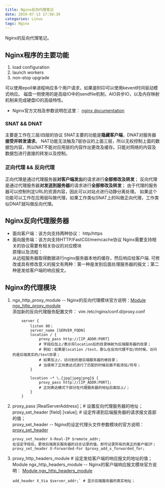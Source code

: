```yaml
---
title: Nginx反向代理笔记
date: 2019-07-13 17:50:39
categories: Linux
tags: Nginx
---
```


Nginx的反向代理笔记。
## Nginx程序的主要功能
1. load configuration
1. launch workers
1. non-stop upgrade

可以使用epoll单进程响应多个用户请求，如果是BSD可以使用kevent时间驱动模式响应。
磁盘一侧使用的是高级IO中的sendfile机制，AIO异步IO，以及内存映射机制来完成硬盘IO的高级特性。
- Nginx官方文档及参数说明在这里： [nginx documentation](http://nginx.org/en/docs/)

### SNAT && DNAT
主要是工作在三层/四层的协议
SNAT主要的功能是**隐藏客户端**，DNAT对服务器**接受并转发请求**。
NAT功能无法触及7层协议的上面三层，所以无权控制上面的数据包内容，所以NAT不能对应用层的内容作出更改及缓存。只能对网络的内容及数据包进行直接的转发以及控制。

### 正向代理 && 反向代理
正向代理是通过代理服务器**对客户端发出**的请求进行**全部修改及转发**；
反向代理是通过代理服务器**对发送到服务器**的请求进行**全部修改及转发**；
由于代理的服务器可以控制判定URL的资源内容，因此可以对站点进行动静分离处理。
如果这个功能可以工作在应用层叫做代理，如果工作类似SNAT上的叫做正向代理，工作类似DNAT就叫做反向代理。

## Nginx反向代理服务器
- 面向客户端：该方向支持两种协议： http/https
- 面向服务端：该方向支持HTTP/FastCGI/memcache协议
Nginx需要支持相关的协议需要有相关协议的对应模块  
原理以及流程：  
    从远程服务器取得数据进行nginx服务器本地的缓存，然后响应给客户端.
可修改或具有修改意义的报文有两种：第一种是发到后面处理服务器的报文；第二种是发给客户端的响应报文。

## Nginx的代理模块
1. ngx_http_proxy_module -- Nginx的反向代理模块官方说明：[Module ngx_http_proxy_module](http://nginx.org/en/docs/http/ngx_http_proxy_module.html)  
    添加新的反向代理服务配置文件：
    vim /etc/nginx/conf.d/proxy.conf
    ```
        server {
            listen 80；
            server_name [SERVER_FQDN]
            location / {
                proxy_pass http://[IP_ADDR:PORT]
                # 字段后加上/表示将location后的目录映射为后端服务器的目录；
                # 例如：如果是location /test，那么在反向代理不加/的时候，访问的是后端真实的/test目录；
                # 如果加上/，访问到的是后端服务器的根目录；
                # 当使用了正则表达式进行了匹配的时候后面不能添加/符号；
            }
        
            location ~* \.{jpg|jpeg|png}$ {
                proxy_pass http://[IP_ADDR:PORT];
                # 正则表达模式下部分在代理服务器的地址后面加上/；
            }
        }
    ```
1. proxy_pass [RealServerAddress]；# 设置反向代理服务器的地址；  
    proxy_set_header [field] [value]; # 设定传递到后端服务器的请求报文首部的值；  
    proxy_set_header -- Nginx的设定代理头文件参数模块的官方说明：[proxy_set_header](http://nginx.org/en/docs/http/ngx_http_proxy_module.html#proxy_set_header)    

    ``` 
    proxy_set_header X-Real-IP $remote_addr;
    在设定字段后，更改后端真实服务器的日志记录的值，即可记录所有的真正的客户端IP；  
    proxy_set_header X-Forwarded-For $proxy_add_x_forwarded_for;  
    ```

1. proxy_http_headers_module # 设定发给客户端的响应报文的地址的值；  
    Module ngx_http_headers_module -- Nginx的客户端响应报文模块官方说明：  [Module ngx_http_headers_module](http://nginx.org/en/docs/http/ngx_http_headers_module.html)  

    ```
    add_header X_Via $server_addr;` # 显示后端服务器的真实地址；
    ```
